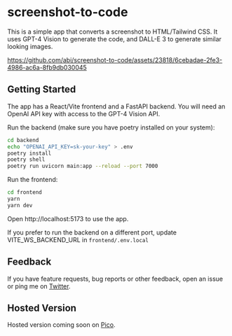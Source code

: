 # screenshot-to-code

This is a simple app that converts a screenshot to HTML/Tailwind CSS. It uses GPT-4 Vision to generate the code, and DALL-E 3 to generate similar looking images.


https://github.com/abi/screenshot-to-code/assets/23818/6cebadae-2fe3-4986-ac6a-8fb9db030045


## Getting Started

The app has a React/Vite frontend and a FastAPI backend. You will need an OpenAI API key with access to the GPT-4 Vision API.

Run the backend (make sure you have poetry installed on your system):

```bash
cd backend
echo "OPENAI_API_KEY=sk-your-key" > .env
poetry install
poetry shell
poetry run uvicorn main:app --reload --port 7000
```

Run the frontend:

```bash
cd frontend
yarn
yarn dev
```

Open http://localhost:5173 to use the app.

If you prefer to run the backend on a different port, update VITE_WS_BACKEND_URL in `frontend/.env.local`

## Feedback

If you have feature requests, bug reports or other feedback, open an issue or ping me on [Twitter](https://twitter.com/_abi_). 

## Hosted Version

Hosted version coming soon on [Pico](https://picoapps.xyz?ref=github).
